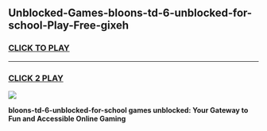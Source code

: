 
## Unblocked-Games-bloons-td-6-unblocked-for-school-Play-Free-gixeh
<h3>
<a href="https://premium76.site?title=bloons-td-6-unblocked-for-school&ref=24M">CLICK TO PLAY</a></h3>
<hr>

<h3>
<a href="https://premium76.site?title=bloons-td-6-unblocked-for-school&ref=24M">CLICK 2 PLAY</a>
  
</h3>

<a href="https://premium76.site?title=bloons-td-6-unblocked-for-school&ref=24M"><img src="https://clearcache.store/games.png"></a>


**bloons-td-6-unblocked-for-school games unblocked: Your Gateway to Fun and Accessible Online Gaming**
